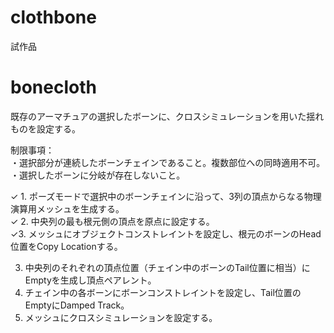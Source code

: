 # clothbone  
試作品  
  
# bonecloth  
既存のアーマチュアの選択したボーンに、クロスシミュレーションを用いた揺れものを設定する。  
  
制限事項：  
・選択部分が連続したボーンチェインであること。複数部位への同時適用不可。  
・選択したボーンに分岐が存在しないこと。  
  
✓ 1. ポーズモードで選択中のボーンチェインに沿って、3列の頂点からなる物理演算用メッシュを生成する。  
✓ 2. 中央列の最も根元側の頂点を原点に設定する。  
✓3. メッシュにオブジェクトコンストレイントを設定し、根元のボーンのHead位置をCopy Locationする。  
  
3. 中央列のそれぞれの頂点位置（チェイン中のボーンのTail位置に相当）にEmptyを生成し頂点ペアレント。  
4. チェイン中の各ボーンにボーンコンストレイントを設定し、Tail位置のEmptyにDamped Track。  
5. メッシュにクロスシミュレーションを設定する。  
